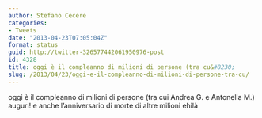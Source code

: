 ```yaml
---
author: Stefano Cecere
categories:
- Tweets
date: "2013-04-23T07:05:04Z"
format: status
guid: http://twitter-326577442061950976-post
id: 4328
title: oggi è il compleanno di milioni di persone (tra cu&#8230;
slug: /2013/04/23/oggi-e-il-compleanno-di-milioni-di-persone-tra-cu/
---
```


oggi è il compleanno di milioni di persone (tra cui Andrea G. e Antonella M.) auguri! e anche l’anniversario di morte di altre milioni ehilà
